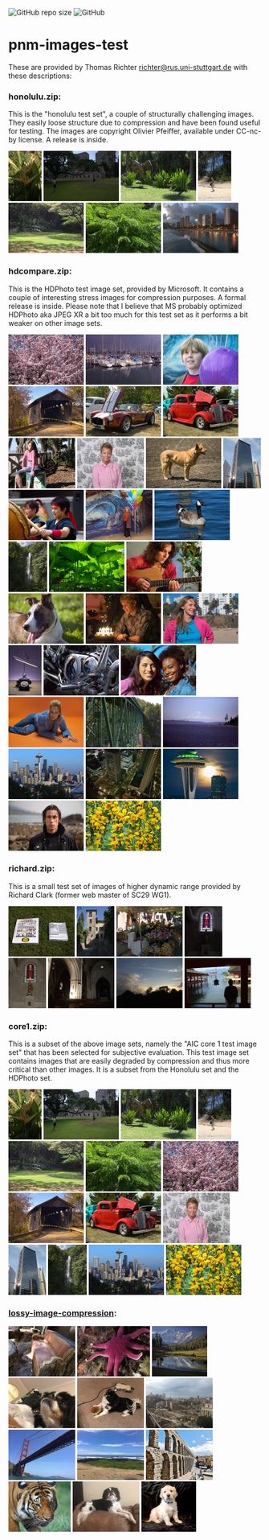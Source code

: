 ![GitHub repo size](https://img.shields.io/github/repo-size/ImageProcessing-ElectronicPublications/pnm-images-test)
![GitHub](https://img.shields.io/github/license/ImageProcessing-ElectronicPublications/pnm-images-test)

# pnm-images-test

These are provided by Thomas Richter <richter@rus.uni-stuttgart.de>
with these descriptions:

### honolulu.zip:

This is the "honolulu test set", a couple of structurally challenging images.
They easily loose structure due to compression and have been found useful for
testing. The images are copyright Olivier Pfeiffer,
available under CC-nc-by license. A release is inside.

![bird_of_paradise.ppm](images/honolulu/prev/bird_of_paradise.ppm.png)
![honolulu_cathedral.ppm](images/honolulu/prev/honolulu_cathedral.ppm.png)
![honolulu_zoo.ppm](images/honolulu/prev/honolulu_zoo.ppm.png)
![oahu_northcoast.ppm](images/honolulu/prev/oahu_northcoast.ppm.png)
![oahu_waimea2.ppm](images/honolulu/prev/oahu_waimea2.ppm.png)
![oahu_waimea.ppm](images/honolulu/prev/oahu_waimea.ppm.png)
![waikiki_at_night.ppm](images/honolulu/prev/waikiki_at_night.ppm.png)

### hdcompare.zip:

This is the HDPhoto test image set, provided by Microsoft. It contains a
couple of interesting stress images for compression purposes. A formal
release is inside. Please note that I believe that MS probably optimized
HDPhoto aka JPEG XR a bit too much for this test set as it performs a bit
weaker on other image sets.

![p01.ppm](images/hdcompare/prev/p01.ppm.png)
![p02.ppm](images/hdcompare/prev/p02.ppm.png)
![p03.ppm](images/hdcompare/prev/p03.ppm.png)
![p04.ppm](images/hdcompare/prev/p04.ppm.png)
![p05.ppm](images/hdcompare/prev/p05.ppm.png)
![p06.ppm](images/hdcompare/prev/p06.ppm.png)
![p07.ppm](images/hdcompare/prev/p07.ppm.png)
![p08.ppm](images/hdcompare/prev/p08.ppm.png)
![p09.ppm](images/hdcompare/prev/p09.ppm.png)
![p10.ppm](images/hdcompare/prev/p10.ppm.png)
![p11.ppm](images/hdcompare/prev/p11.ppm.png)
![p12.ppm](images/hdcompare/prev/p12.ppm.png)
![p13.ppm](images/hdcompare/prev/p13.ppm.png)
![p14.ppm](images/hdcompare/prev/p14.ppm.png)
![p15.ppm](images/hdcompare/prev/p15.ppm.png)
![p16.ppm](images/hdcompare/prev/p16.ppm.png)
![p17.ppm](images/hdcompare/prev/p17.ppm.png)
![p18.ppm](images/hdcompare/prev/p18.ppm.png)
![p19.ppm](images/hdcompare/prev/p19.ppm.png)
![p20.ppm](images/hdcompare/prev/p20.ppm.png)
![p21.ppm](images/hdcompare/prev/p21.ppm.png)
![p22.ppm](images/hdcompare/prev/p22.ppm.png)
![p23.ppm](images/hdcompare/prev/p23.ppm.png)
![p24.ppm](images/hdcompare/prev/p24.ppm.png)
![p25.ppm](images/hdcompare/prev/p25.ppm.png)
![p26.ppm](images/hdcompare/prev/p26.ppm.png)
![p27.ppm](images/hdcompare/prev/p27.ppm.png)
![p28.ppm](images/hdcompare/prev/p28.ppm.png)
![p29.ppm](images/hdcompare/prev/p29.ppm.png)
![p30.ppm](images/hdcompare/prev/p30.ppm.png)

### richard.zip:

This is a small test set of images of higher dynamic range provided by
Richard Clark (former web master of SC29 WG1).

![P8110095.ppm](images/richard/prev/P8110095.ppm.png)
![P9010454.ppm](images/richard/prev/P9010454.ppm.png)
![P9030485.ppm](images/richard/prev/P9030485.ppm.png)
![P9040558.ppm](images/richard/prev/P9040558.ppm.png)
![P9040559.ppm](images/richard/prev/P9040559.ppm.png)
![P9040563.ppm](images/richard/prev/P9040563.ppm.png)
![P9140581.ppm](images/richard/prev/P9140581.ppm.png)
![PB101110.ppm](images/richard/prev/PB101110.ppm.png)

### core1.zip:

This is a subset of the above image sets, namely the "AIC core 1 test image
set" that has been selected for subjective evaluation. This test
image set contains images that are easily degraded by compression and
thus more critical than other images. It is a subset from the Honolulu
set and the HDPhoto set.

![bird_of_paradise.ppm](images/core1-pub/prev/bird_of_paradise.ppm.png)
![honolulu_cathedral.ppm](images/core1-pub/prev/honolulu_cathedral.ppm.png)
![honolulu_zoo.ppm](images/core1-pub/prev/honolulu_zoo.ppm.png)
![oahu_northcoast.ppm](images/core1-pub/prev/oahu_northcoast.ppm.png)
![oahu_waimea2.ppm](images/core1-pub/prev/oahu_waimea2.ppm.png)
![oahu_waimea.ppm](images/core1-pub/prev/oahu_waimea.ppm.png)
![p01.ppm](images/core1-pub/prev/p01.ppm.png)
![p04.ppm](images/core1-pub/prev/p04.ppm.png)
![p06.ppm](images/core1-pub/prev/p06.ppm.png)
![p08.ppm](images/core1-pub/prev/p08.ppm.png)
![p10.ppm](images/core1-pub/prev/p10.ppm.png)
![p14.ppm](images/core1-pub/prev/p14.ppm.png)
![p26.ppm](images/core1-pub/prev/p26.ppm.png)
![p30.ppm](images/core1-pub/prev/p30.ppm.png)

### [lossy-image-compression](https://github.com/abskj/lossy-image-compression):

![0000.ppm](images/lossy-image-compression/prev/0000.ppm.png)
![0001.ppm](images/lossy-image-compression/prev/0001.ppm.png)
![0002.ppm](images/lossy-image-compression/prev/0002.ppm.png)
![0003.ppm](images/lossy-image-compression/prev/0003.ppm.png)
![0004.ppm](images/lossy-image-compression/prev/0004.ppm.png)
![0006.ppm](images/lossy-image-compression/prev/0006.ppm.png)
![0007.ppm](images/lossy-image-compression/prev/0007.ppm.png)
![0008.ppm](images/lossy-image-compression/prev/0008.ppm.png)
![0009.ppm](images/lossy-image-compression/prev/0009.ppm.png)
![0010.ppm](images/lossy-image-compression/prev/0010.ppm.png)
![0011.ppm](images/lossy-image-compression/prev/0011.ppm.png)
![0012.ppm](images/lossy-image-compression/prev/0012.ppm.png)


